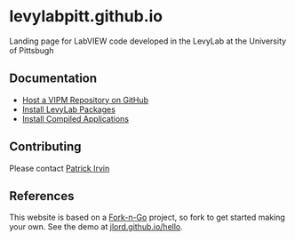 # levylabpitt.github.io

Landing page for LabVIEW code developed in the LevyLab at the University of Pittsbugh

## Documentation

- [Host a VIPM Repository on GitHub](/documentation/host-vipm-repository-on-github.md)
- [Install LevyLab Packages](/documentation/install-levylab-packages.md)
- [Install Compiled Applications](levylabpitt.github.io)

## Contributing

Please contact [Patrick Irvin](https://github.com/ciozi137)

## References

This website is based on a [Fork-n-Go](http://jlord.github.io/forkngo) project, so fork to get started making your own. 
See the demo at [jlord.github.io/hello](http://jlord.github.io/hello).
